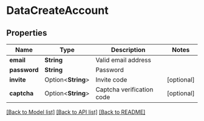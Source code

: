 # DataCreateAccount

## Properties

Name | Type | Description | Notes
------------ | ------------- | ------------- | -------------
**email** | **String** | Valid email address | 
**password** | **String** | Password | 
**invite** | Option<**String**> | Invite code | [optional]
**captcha** | Option<**String**> | Captcha verification code | [optional]

[[Back to Model list]](../README.md#documentation-for-models) [[Back to API list]](../README.md#documentation-for-api-endpoints) [[Back to README]](../README.md)


